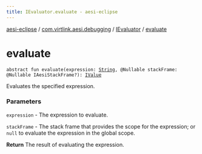 ```yaml
---
title: IEvaluator.evaluate - aesi-eclipse
---
```


[aesi-eclipse](../../index.html) / [com.virtlink.aesi.debugging](../index.html) / [IEvaluator](index.html) / [evaluate](.)

# evaluate

`abstract fun evaluate(expression: `[`String`](https://kotlinlang.org/api/latest/jvm/stdlib/kotlin/-string/index.html)`, @Nullable stackFrame: @Nullable IAesiStackFrame?): `[`IValue`](../-i-value.html)

Evaluates the specified expression.

### Parameters

`expression` - The expression to evaluate.

`stackFrame` - The stack frame that provides the scope for the expression; or `null` to evaluate the expression in the global scope.

**Return**
The result of evaluating the expression.

